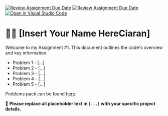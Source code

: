 [![Review Assignment Due Date](https://classroom.github.com/assets/deadline-readme-button-24ddc0f5d75046c5622901739e7c5dd533143b0c8e959d652212380cedb1ea36.svg)](https://classroom.github.com/a/Napvt-ei)
[![Review Assignment Due Date](https://classroom.github.com/assets/deadline-readme-button-24ddc0f5d75046c5622901739e7c5dd533143b0c8e959d652212380cedb1ea36.svg)](https://classroom.github.com/a/BgqLC5JX)
[![Open in Visual Studio Code](https://classroom.github.com/assets/open-in-vscode-718a45dd9cf7e7f842a935f5ebbe5719a5e09af4491e668f4dbf3b35d5cca122.svg)](https://classroom.github.com/online_ide?assignment_repo_id=14188241&assignment_repo_type=AssignmentRepo)
# 👨‍💻 [Insert Your Name HereCiaran] 

Welcome to my Assignment #1. This document outlines the code's overview and key information.

- Problem 1 - [...]
- Problem 2 - [...]
- Problem 3 - [...]
- Problem 4 - [...]
- Problem 5 - [...]

Problems pack can be found [here](https://github.com/YuriiOks/Python-Assignment-1-Problems-Pack/tree/main).

📝 **Please replace all placeholder text in `[...]` with your specific project details.**

